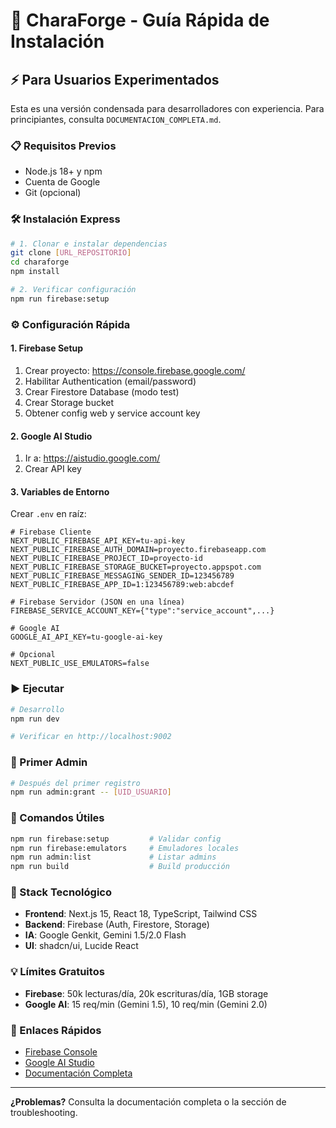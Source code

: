 # 🚀 CharaForge - Guía Rápida de Instalación

## ⚡ Para Usuarios Experimentados

Esta es una versión condensada para desarrolladores con experiencia. Para principiantes, consulta `DOCUMENTACION_COMPLETA.md`.

### 📋 Requisitos Previos
- Node.js 18+ y npm
- Cuenta de Google
- Git (opcional)

### 🛠️ Instalación Express

```bash
# 1. Clonar e instalar dependencias
git clone [URL_REPOSITORIO]
cd charaforge
npm install

# 2. Verificar configuración
npm run firebase:setup
```

### ⚙️ Configuración Rápida

#### 1. Firebase Setup
1. Crear proyecto: https://console.firebase.google.com/
2. Habilitar Authentication (email/password)
3. Crear Firestore Database (modo test)
4. Crear Storage bucket
5. Obtener config web y service account key

#### 2. Google AI Studio
1. Ir a: https://aistudio.google.com/
2. Crear API key

#### 3. Variables de Entorno
Crear `.env` en raíz:

```env
# Firebase Cliente
NEXT_PUBLIC_FIREBASE_API_KEY=tu-api-key
NEXT_PUBLIC_FIREBASE_AUTH_DOMAIN=proyecto.firebaseapp.com
NEXT_PUBLIC_FIREBASE_PROJECT_ID=proyecto-id
NEXT_PUBLIC_FIREBASE_STORAGE_BUCKET=proyecto.appspot.com
NEXT_PUBLIC_FIREBASE_MESSAGING_SENDER_ID=123456789
NEXT_PUBLIC_FIREBASE_APP_ID=1:123456789:web:abcdef

# Firebase Servidor (JSON en una línea)
FIREBASE_SERVICE_ACCOUNT_KEY={"type":"service_account",...}

# Google AI
GOOGLE_AI_API_KEY=tu-google-ai-key

# Opcional
NEXT_PUBLIC_USE_EMULATORS=false
```

### ▶️ Ejecutar

```bash
# Desarrollo
npm run dev

# Verificar en http://localhost:9002
```

### 👑 Primer Admin

```bash
# Después del primer registro
npm run admin:grant -- [UID_USUARIO]
```

### 🔧 Comandos Útiles

```bash
npm run firebase:setup         # Validar config
npm run firebase:emulators     # Emuladores locales
npm run admin:list             # Listar admins
npm run build                  # Build producción
```

### 🚀 Stack Tecnológico

- **Frontend**: Next.js 15, React 18, TypeScript, Tailwind CSS
- **Backend**: Firebase (Auth, Firestore, Storage)
- **IA**: Google Genkit, Gemini 1.5/2.0 Flash
- **UI**: shadcn/ui, Lucide React

### 💡 Límites Gratuitos

- **Firebase**: 50k lecturas/día, 20k escrituras/día, 1GB storage
- **Google AI**: 15 req/min (Gemini 1.5), 10 req/min (Gemini 2.0)

### 🔗 Enlaces Rápidos

- [Firebase Console](https://console.firebase.google.com/)
- [Google AI Studio](https://aistudio.google.com/)
- [Documentación Completa](./DOCUMENTACION_COMPLETA.md)

---

**¿Problemas?** Consulta la documentación completa o la sección de troubleshooting.